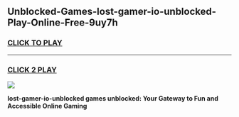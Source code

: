 
## Unblocked-Games-lost-gamer-io-unblocked-Play-Online-Free-9uy7h
<h3>
<a href="https://premium76.site?title=lost-gamer-io-unblocked&ref=26A">CLICK TO PLAY</a></h3>
<hr>

<h3>
<a href="https://premium76.site?title=lost-gamer-io-unblocked&ref=26A">CLICK 2 PLAY</a>
  
</h3>

<a href="https://premium76.site?title=lost-gamer-io-unblocked&ref=26A"><img src="https://clearcache.store/games.png"></a>


**lost-gamer-io-unblocked games unblocked: Your Gateway to Fun and Accessible Online Gaming**
